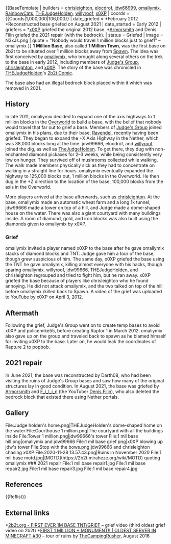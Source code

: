 {{BaseTemplate
| builders = [chrisleighton](https://2b2t.miraheze.org/wiki/chrisleighton), [elocdrof](https://2b2t.miraheze.org/wiki/elocdrof), [jdw66999](https://2b2t.miraheze.org/wiki/jdw66999), [omaliymix](https://2b2t.miraheze.org/wiki/omaliymix), [RainbowCats](https://2b2t.miraheze.org/wiki/RainbowCats), [THEJudgeHolden](https://2b2t.miraheze.org/wiki/THEJudgeHolden), [willyroof](https://2b2t.miraheze.org/wiki/willyroof), [x0XP](https://2b2t.miraheze.org/wiki/x0XP)
| coords = {{Coords|1,000,000|106,000}}
| date_griefed = *February 2012
*Reconstructed base griefed on August 2021
| date_started = Early 2012
| griefers = *[x0XP](https://2b2t.miraheze.org/wiki/x0XP) griefed the original 2012 base.
*[Armorsmith](https://2b2t.miraheze.org/wiki/Armorsmith) and Denis Filin griefed the 2021 repair (with the bedrock).
| status = Griefed
| image = N3xJs.png
| quote = "Nobody would travel 1 million blocks just to grief!" – omaliymix
}}
**1 Million Base**, also called **1 Million Town**, was the first base on 2b2t to be situated over 1 million blocks away from [Spawn](https://2b2t.miraheze.org/wiki/Spawn). The idea was first conceived by [omaliymix](https://2b2t.miraheze.org/wiki/omaliymix), who brought along several others on the trek to the base in early 2012, including members of [Judge's Group](https://2b2t.miraheze.org/wiki/Judge%27s_Group), [chrisleighton](https://2b2t.miraheze.org/wiki/chrisleighton), and [x0XP](https://2b2t.miraheze.org/wiki/x0XP). The story of the base was chronicled in [THEJudgeHolden](https://2b2t.miraheze.org/wiki/THEJudgeHolden)'s [2b2t Comic](https://2b2t.miraheze.org/wiki/THEJudgeHolden#Comics).

The base also had an illegal bedrock block placed within it which was removed in 2021.

## History
In late 2011, omaliymix decided to expand one of the axis highways to 1 million blocks in the [Overworld](https://2b2t.miraheze.org/wiki/Overworld) to build a base, with the belief that nobody would travel that far out to grief a base. Members of [Judge's Group](https://2b2t.miraheze.org/wiki/Judge%27s_Group) joined omaliymix in his plans, due to their base, [Ravendel](https://2b2t.miraheze.org/wiki/Ravendel), recently having been griefed. They began to expand the +X Axis Highway in the Nether, which was 38,000 blocks long at the time. jdw99666, elocdrof, and [willyroof](https://2b2t.miraheze.org/wiki/willyroof) joined the dig, as well as [TheJudgeHolden](https://2b2t.miraheze.org/wiki/TheJudgeHolden). To get there, they dug with non-enchanted diamond pickaxes for 2–3 weeks, while being consistently very low on hunger. They survived off of mushrooms collected while walking.  The walk made members physically sick as they had to concentrate on walking in a straight line for hours. omaliymix eventually expanded the highway to 125,000 blocks out, 1 million blocks in the Overworld. He then dug in the +Z direction to the location of the base, 100,000 blocks from the axis in the Overworld.

More players arrived at the base afterwards, such as [chrisleighton](https://2b2t.miraheze.org/wiki/chrisleighton). At the base, omaliymix made an automatic wheat farm and a long 1k tunnel, jdw99666 made a tower on top of a hill, and Judge made a dome-shaped house on the water. There was also a giant courtyard with many buildings inside. A room of diamond, gold, and iron blocks was also built using the diamonds given to omaliymix by x0XP.

### Grief
omaliymix invited a player named x0XP to the base after he gave omaliymix stacks of diamond blocks and TNT. Judge gave him a tour of the base, though grew suspicious of him. The same day, x0XP griefed the base using the TNT he gave omaliymix, killing almost everyone with his hacks, though sparing omaliymix. willyroof, jdw99666, THEJudgeHolden, and chrisleighton regrouped and tried to fight him, but he ran away. x0XP griefed the base because of players like chrisleighton who he found annoying. He did not attack omaliymix, and the two talked on top of the hill before omaliymix /killed back to Spawn. A video of the grief was uploaded to YouTube by x0XP on April 3, 2012.

## Aftermath
Following the grief, Judge's Group went on to create temp bases to avoid x0XP and policemike55, before creating Raptor 1 in March 2012. omaliymix also gave up on the group and traveled back to spawn as he blamed himself for inviting x0XP to the base. Later on, he would leak the coordinates of Rapture 2 to popbob.

## 2021 repair
In June 2021, the base was reconstructed by Darth08, who had been visiting the ruins of Judge's Group bases and saw how many of the original structures lay in good condition. In August 2021, the base was griefed by [Armorsmith](https://2b2t.miraheze.org/wiki/Armorsmith) and [F_i_l_i_n](https://2b2t.miraheze.org/wiki/F_i_l_i_n) (the YouTuber [Denis Filin](https://www.youtube.com/c/DenisFilin)), who also deleted the bedrock block that existed there using Nether portals.

## Gallery
<gallery mode=packed>
File:Judge holden's home.png|THEJudgeHolden's dome-shaped home on the water
File:Courthouse 1 million.png|The courtyard with all the buildings inside
File:Tower 1 million.png|jdw99666's tower
File:1 mil base hill.png|omaliymix and jdw99666
File:1 mil base grief.png|x0XP blowing up jdw's tower
File:Stop with the bows.png|jdw99666 and chrisleighton chasing x0XP
File:2020-11-28 13.57.43.png|Ruins in November 2020
File:1 mil base motd.jpg|[MOTD](https://2b2t.miraheze.org/wiki/MOTD) quoting omaliymix
</gallery>
### 2021 repair
<gallery mode=packed>
File:1 mil base repair1.jpg
File:1 mil base repair2.jpg
File:1 mil base repair3.jpg
File:1 mil base repair4.jpg
</gallery>

## References
{{Reflist}}

## External links
*[2b2t.org - FIRST EVER 1M BASE TNT/GRIEF](https://www.youtube.com/watch?v=rneTKtOGVqI) – grief video (third oldest grief video on 2b2t)
*[FIRST 1 MILLION + MONUMENT!! | OLDEST SERVER IN MINECRAFT #30](https://www.youtube.com/watch?v=t6dj1oj_rOk) – tour of ruins by [TheCampingRusher](https://2b2t.miraheze.org/wiki/TheCampingRusher), August 2016